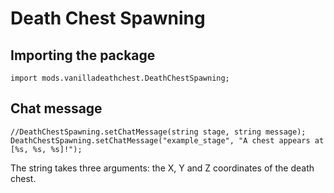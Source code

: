 # Death Chest Spawning

## Importing the package

`import mods.vanilladeathchest.DeathChestSpawning;`

## Chat message

    //DeathChestSpawning.setChatMessage(string stage, string message);
    DeathChestSpawning.setChatMessage("example_stage", "A chest appears at [%s, %s, %s]!");
    

The string takes three arguments: the X, Y and Z coordinates of the death chest.